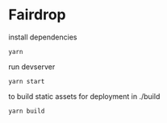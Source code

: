 # Fairdrop

install dependencies

`yarn`

run devserver

`yarn start`

to build static assets for deployment in ./build

`yarn build`


